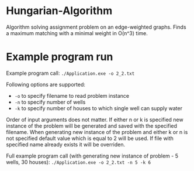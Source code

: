 # Hungarian-Algorithm
Algorithm solving assignment problem on an edge-weighted graphs. Finds a maximum matching with a minimal weight in O(n^3) time.

# Example program run

Example program call:
`./Application.exe -o 2_2.txt`

Following options are supported:
- `-o` to specify filename to read problem instance
- `-n` to specify number of wells
- `-k` to specify number of houses to which single well can supply water

Order of input arguments does not matter. If either n or k is specified new instance of the problem will be generated and saved with the specified filename. When generating new instance of the problem and either k or n is not specified default value which is equal to 2 will be used. If file with specified name already exists it will be overriden.

Full example program call (with generating new instance of problem - 5 wells, 30 houses):
`./Application.exe -o 2_2.txt -n 5 -k 6`
